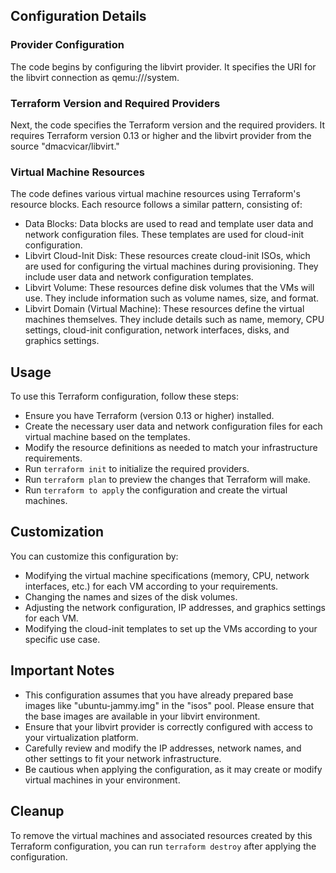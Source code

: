 

## Configuration Details
### Provider Configuration
The code begins by configuring the libvirt provider. It specifies the URI for the libvirt connection as qemu:///system.

### Terraform Version and Required Providers
Next, the code specifies the Terraform version and the required providers. It requires Terraform version 0.13 or higher and the libvirt provider from the source "dmacvicar/libvirt."

### Virtual Machine Resources
The code defines various virtual machine resources using Terraform's resource blocks. Each resource follows a similar pattern, consisting of:

- Data Blocks: Data blocks are used to read and template user data and network configuration files. These templates are used for cloud-init configuration.
- Libvirt Cloud-Init Disk: These resources create cloud-init ISOs, which are used for configuring the virtual machines during provisioning. They include user data and network configuration templates.
- Libvirt Volume: These resources define disk volumes that the VMs will use. They include information such as volume names, size, and format.
- Libvirt Domain (Virtual Machine): These resources define the virtual machines themselves. They include details such as name, memory, CPU settings, cloud-init configuration, network interfaces, disks, and graphics settings.

## Usage
To use this Terraform configuration, follow these steps:

- Ensure you have Terraform (version 0.13 or higher) installed.
- Create the necessary user data and network configuration files for each virtual machine based on the templates.
- Modify the resource definitions as needed to match your infrastructure requirements.
- Run `terraform init` to initialize the required providers.
- Run `terraform plan` to preview the changes that Terraform will make.
- Run `terraform to apply` the configuration and create the virtual machines.

## Customization
You can customize this configuration by:

- Modifying the virtual machine specifications (memory, CPU, network interfaces, etc.) for each VM according to your requirements.
- Changing the names and sizes of the disk volumes.
- Adjusting the network configuration, IP addresses, and graphics settings for each VM.
- Modifying the cloud-init templates to set up the VMs according to your specific use case.

## Important Notes
- This configuration assumes that you have already prepared base images like "ubuntu-jammy.img" in the "isos" pool. Please ensure that the base images are available in your libvirt environment.
- Ensure that your libvirt provider is correctly configured with access to your virtualization platform.
- Carefully review and modify the IP addresses, network names, and other settings to fit your network infrastructure.
- Be cautious when applying the configuration, as it may create or modify virtual machines in your environment.

## Cleanup
To remove the virtual machines and associated resources created by this Terraform configuration, you can run `terraform destroy` after applying the configuration.

